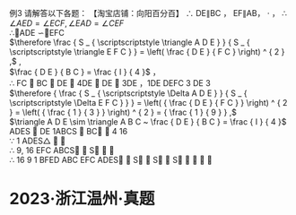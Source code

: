 例3 请解答以下各题：
【淘宝店铺：向阳百分百】 ∴ DE∥BC ， EF∥AB， $\cdot$ ，
∴ $\angle A E D = \angle E C F , \angle E A D = \angle C E F$   
∴ADE ∽EFC  
$\therefore \frac { S _ { \scriptscriptstyle \triangle A D E } } { S _ { \scriptscriptstyle \triangle E F C } } = \left( \frac { D E } { F C } \right) ^ { 2 } ,$ ,  
$\frac { D E } { B C } = \frac { I } { 4 }$ ，  
∴ FC  BC  DE  4DE  DE  3DE ，1DE DEFC 3 DE 3   
$\therefore { \frac { S _ { \scriptscriptstyle \Delta A D E } } { S _ { \scriptscriptstyle \Delta E F C } } } = \left( { \frac { D E } { F C } } \right) ^ { 2 } = \left( { \frac { 1 } { 3 } } \right) ^ { 2 } = { \frac { 1 } { 9 } } ,$   
$\triangle A D E \sim \triangle A B C ~ \frac { D E } { B C } = \frac { I } { 4 }$ ADES  DE 1ABCS  BC  4 16  
∵ 1 ADES△  ，  
∴ 9, 16 EFC ABCS  S  ，  
∴ 16 9 1 BFED ABC EFC ADES  S  S  S    
# 2023·浙江温州·真题
